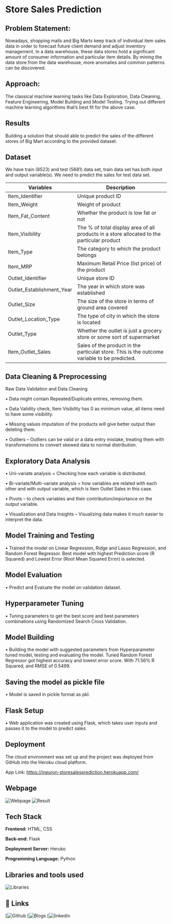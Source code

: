 
# Store Sales Prediction

## Problem Statement:

Nowadays, shopping malls and Big Marts keep track of individual item sales data in
order to forecast future client demand and adjust inventory management. In a data
warehouse, these data stores hold a significant amount of consumer information and
particular item details. By mining the data store from the data warehouse, more
anomalies and common patterns can be discovered.
## Approach:

The classical machine learning tasks like Data Exploration, Data Cleaning,
Feature Engineering, Model Building and Model Testing. Trying out different machine
learning algorithms that’s best fit for the above case.
## Results
Building a solution that should able to predict the sales of the
different stores of Big Mart according to the provided dataset.
## Dataset

We have train (8523) and test (5681) data set, train data set has both input and output
variable(s). We need to predict the sales for test data set.

| Variables | Description
| ------------- | ------------- |
|Item_Identifier| Unique product ID |
|Item_Weight| Weight of product|
|Item_Fat_Content| Whether the product is low fat or not|
|Item_Visibility| The % of total display area of all products in a store allocated to the particular product|
|Item_Type| The category to which the product belongs|
|Item_MRP| Maximum Retail Price (list price) of the product|
|Outlet_Identifier| Unique store ID|
|Outlet_Establishment_Year| The year in which store was established|
|Outlet_Size| The size of the store in terms of ground area covered|
|Outlet_Location_Type| The type of city in which the store is located|
|Outlet_Type| Whether the outlet is just a grocery store or some sort of supermarket|
|Item_Outlet_Sales| Sales of the product in the particulat store. This is the outcome variable to be predicted.|

## Data Cleaning & Preprocessing
 Raw Data Validation and Data Cleaning 

•	Data might contain Repeated/Duplicate entries, removing them.

• Data Validity check, Item Visibility has 0 as minimum value, all items need to have some visibility. 

•	Missing values imputation of the products will give better output than deleting them.

•	Outliers – Outliers can be valid or a data entry mistake, treating them with transformations to convert skewed data to normal distribution.

## Exploratory Data Analysis
•   Uni-variate analysis = Checking how each variable is distributed.

•	Bi-variate/Multi-variate analysis = how variables are related with each other and with output variable, which is Item Outlet Sales in this case.

•	Pivots – to check variables and their contribution/importance on the output variable.

•	Visualization and Data Insights – Visualizing data makes it much easier to interpret the data.

## Model Training and Testing 
•   Trained the model on Linear Regression, Ridge and Lasso Regression, and Random Forest Regressor. Best model with highest Prediction score (R Squared) and Lowest Error (Root Mean Squared Error) is selected.

## Model Evaluation
•   Predict and Evaluate the model on validation dataset.

## Hyperparameter Tuning
•   Tuning parameters to get the best score and best parameters combinations using Randomized Search Cross Validation.

## Model Building
•   Building the model with suggested parameters from Hyperparameter tuned model, testing and evaluating the model. Tuned Random Forest Regressor got highest accuracy and lowest error score. With 71.56% R Squared, and RMSE of 0.5499.

## Saving the model as pickle file
•   Model is saved in pickle format as pkl. 

## Flask Setup
•   Web application was created using Flask, which takes user inputs and passes it to the model to predict sales.

## Deployment
The cloud environment was set up and the project was deployed from GitHub into the Heroku cloud platform. 

App Link: https://ineuron-storesalesprediction.herokuapp.com/

## Webpage
![Webpage](img/Page.png)
![Result](img/result.png)
## Tech Stack
**Frontend:** HTML, CSS

**Back-end:** Flask

**Deployment Server:** Heruko

**Programming Language:** Python

## Libraries and tools used

![Libraries](img/libraries_used.png)

## 🔗 Links
[![Github](https://github.com/suhailfazal)
[![Blogs](https://blog.ineuron.ai/@suhailfazaln/)
[![linkedin](https://www.linkedin.com/in/suhailfazal//)

